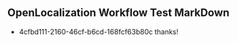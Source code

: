 ## OpenLocalization Workflow Test MarkDown
* 4cfbd111-2160-46cf-b6cd-168fcf63b80c thanks!

<!--HONumber=Aug16_HO4-->


